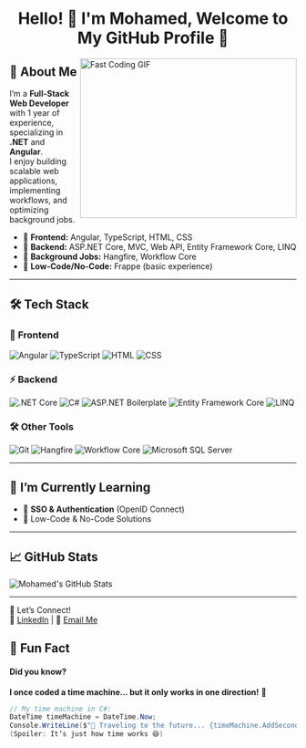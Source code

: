 <h1 align="center">Hello! 👋 I'm Mohamed, Welcome to My GitHub Profile 🚀</h1>

<img align="right" src="https://media.giphy.com/media/3o7aD2saalBwwftBIY/giphy.gif" alt="Fast Coding GIF" width="380" height="280">


## 🚀 About Me  
I’m a **Full-Stack Web Developer** with 1 year of experience, specializing in **.NET** and **Angular**.  
I enjoy building scalable web applications, implementing workflows, and optimizing background jobs.

- 🔹 **Frontend:** Angular, TypeScript, HTML, CSS  
- 🔹 **Backend:** ASP.NET Core, MVC, Web API, Entity Framework Core, LINQ  
- 🔹 **Background Jobs:** Hangfire, Workflow Core  
- 🔹 **Low-Code/No-Code:** Frappe (basic experience)  

---

## 🛠 Tech Stack  

### 🚀 **Frontend**
![Angular](https://img.shields.io/badge/-Angular-DD0031?style=flat-square&logo=angular&logoColor=ffffff)
![TypeScript](https://img.shields.io/badge/-TypeScript-2e72bc?style=flat-square&logo=typescript&logoColor=ffffff)
![HTML](https://img.shields.io/badge/-HTML-%23E44D27?style=flat-square&logo=html5&logoColor=ffffff)
![CSS](https://img.shields.io/badge/-CSS-%231572B6?style=flat-square&logo=css3&logoColor=ffffff)

### ⚡ **Backend**
![.NET Core](https://img.shields.io/badge/-.NET%20Core-512BD4?style=flat-square&logo=.net&logoColor=ffffff)
![C#](https://img.shields.io/badge/-C%23-%23239120?style=flat-square&logo=c-sharp&logoColor=ffffff)
![ASP.NET Boilerplate](https://img.shields.io/badge/-ASP.NET%20Boilerplate-512BD4?style=flat-square&logo=dot-net&logoColor=ffffff)
![Entity Framework Core](https://img.shields.io/badge/-Entity%20Framework%20Core-512BD4?style=flat-square&logo=dot-net&logoColor=ffffff)
![LINQ](https://img.shields.io/badge/-LINQ-512BD4?style=flat-square&logo=dot-net&logoColor=ffffff)

### 🛠 **Other Tools**
![Git](https://img.shields.io/badge/-Git-%23F05032?style=flat-square&logo=git&logoColor=ffffff)
![Hangfire](https://img.shields.io/badge/-Hangfire-512BD4?style=flat-square&logo=dot-net&logoColor=ffffff)
![Workflow Core](https://img.shields.io/badge/-Workflow%20Core-512BD4?style=flat-square&logo=dot-net&logoColor=ffffff)
![Microsoft SQL Server](https://img.shields.io/badge/-Microsoft%20SQL%20Server-CC2927?style=flat-square&logo=microsoft-sql-server&logoColor=ffffff)

---

## 🌱 I’m Currently Learning  
- 🔸 **SSO & Authentication** (OpenID Connect)  
- 🔸 Low-Code & No-Code Solutions

---

## 📈 GitHub Stats  

![Mohamed's GitHub Stats](https://github-readme-stats.vercel.app/api?username=Mohamed-ezz1&show_icons=true&theme=radical)  

---


🚀 Let’s Connect!  
🔗 [LinkedIn](https://www.linkedin.com/in/mohamed-ezz-elarab/) | 📧 [Email Me](mailto:mohamed.ezzelarab101@gmail.com)


## 🎉 Fun Fact  

#### Did you know?  
**I once coded a time machine... but it only works in one direction!** 🚀  

```csharp
// My time machine in C#:
DateTime timeMachine = DateTime.Now;
Console.WriteLine($"🚀 Traveling to the future... {timeMachine.AddSeconds(5)}");
(Spoiler: It’s just how time works 😆)
